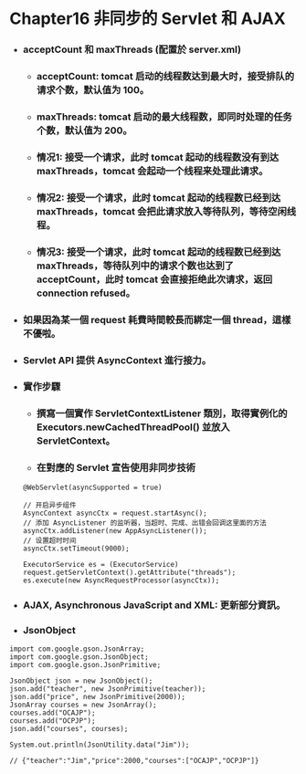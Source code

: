 Chapter16 非同步的 Servlet 和 AJAX
=====
* ### acceptCount 和 maxThreads (配置於 server.xml)
    * ### acceptCount: tomcat 启动的线程数达到最大时，接受排队的请求个数，默认值为 100。
    * ### maxThreads: tomcat 启动的最大线程数，即同时处理的任务个数，默认值为 200。
    * ### 情况1: 接受一个请求，此时 tomcat 起动的线程数没有到达 maxThreads，tomcat 会起动一个线程来处理此请求。
    * ### 情况2: 接受一个请求，此时 tomcat 起动的线程数已经到达 maxThreads，tomcat 会把此请求放入等待队列，等待空闲线程。
    * ### 情况3: 接受一个请求，此时 tomcat 起动的线程数已经到达 maxThreads，等待队列中的请求个数也达到了 acceptCount，此时 tomcat 会直接拒绝此次请求，返回 connection refused。
* ### 如果因為某一個 request 耗費時間較長而綁定一個 thread，這樣不優啦。
* ### Servlet API 提供 AsyncContext 進行接力。
* ### 實作步驟
    * ### 撰寫一個實作 ServletContextListener 類別，取得實例化的 Executors.newCachedThreadPool() 並放入 ServletContext。
    * ### 在對應的 Servlet 宣告使用非同步技術
    ```
    @WebServlet(asyncSupported = true)

    // 开启异步组件
    AsyncContext asyncCtx = request.startAsync();
    // 添加 AsyncListener 的监听器，当超时、完成、出错会回调这里面的方法
    asyncCtx.addListener(new AppAsyncListener());
    // 设置超时时间
    asyncCtx.setTimeout(9000);

    ExecutorService es = (ExecutorService) request.getServletContext().getAttribute("threads");
    es.execute(new AsyncRequestProcessor(asyncCtx));
    ```
* ### AJAX, Asynchronous JavaScript and XML: 更新部分資訊。
* ### JsonObject
```
import com.google.gson.JsonArray;
import com.google.gson.JsonObject;
import com.google.gson.JsonPrimitive;

JsonObject json = new JsonObject();
json.add("teacher", new JsonPrimitive(teacher));
json.add("price", new JsonPrimitive(2000));
JsonArray courses = new JsonArray();
courses.add("OCAJP");
courses.add("OCPJP");
json.add("courses", courses);

System.out.println(JsonUtility.data("Jim"));

// {"teacher":"Jim","price":2000,"courses":["OCAJP","OCPJP"]}
```
<br />
